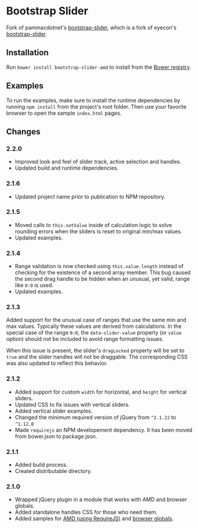 # Bootstrap Slider #
Fork of pammacdotnet's [bootstrap-slider](https://github.com/pammacdotnet/bootstrap-slider),
which is a fork of eyecon's [bootstrap-slider](http://www.eyecon.ro/bootstrap-slider/).

## Installation ##
Run `bower install bootstrap-slider-amd` to install from the [Bower registry](http://bower.io/search).

## Examples ##

To run the examples, make sure to install the runtime dependencies by running
`npm install` from the project's root folder. Then use your favorite browser to
open the sample `index.html` pages.

## Changes ##

### 2.2.0 ###
- Improved look and feel of slider track, active selection and handles.
- Updated build and runtime dependencies.

### 2.1.6 ###
- Updated project name prior to publication to NPM repository.

### 2.1.5 ###
- Moved calls to `this.setValue` inside of calculation logic to solve rounding
errors when the sliders is reset to original min/max values.
- Updated examples.

### 2.1.4 ###
- Range validation is now checked using `this.value.length` instead of checking
for the existence of a second array member. This bug caused the second drag
handle to be hidden when an unusual, yet valid, range like `0:0` is used.
- Updated examples.

### 2.1.3 ###
Added support for the unusual case of ranges that use the same min and max
values. Typically these values are derived from calculations. In the
special case of the range `0:0`, the `data-slider-value` property (or `value`
option) should not be included to avoid range formatting issues.

When this issue is present, the slider's `dragLocked` property will be set to
`true` and the slider handles will not be draggable. The corresponding CSS
was also updated to reflect this behavior.

### 2.1.2 ###
- Added support for custom `width` for horizontal, and `height` for vertical sliders.
- Updated CSS to fix issues with vertical sliders.
- Added vertical slider examples.
- Changed the minimum required version of jQuery from `^2.1.22` to `^1.12.0`
- Made `requirejs` an NPM developement dependency. It has been moved from
bower.json to package.json.

### 2.1.1 ###
- Added build process.
- Created distributable directory.

### 2.1.0 ###
- Wrapped jQuery plugin in a module that works with AMD and browser globals.
- Added standalone handles CSS for those who need them.
- Added samples for [AMD (using RequireJS)](https://github.com/cbetancourt/bootstrap-slider-amd/blob/master/examples/amd/)
and [browser globals](https://github.com/cbetancourt/bootstrap-slider-amd/blob/master/examples/globals/).
